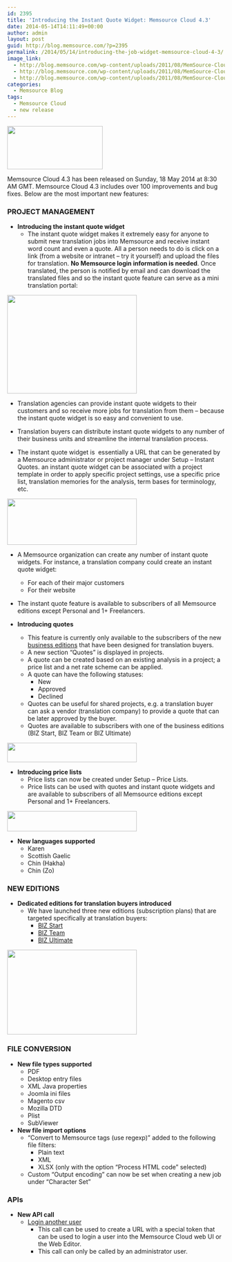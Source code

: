 ```yaml
---
id: 2395
title: 'Introducing the Instant Quote Widget: Memsource Cloud 4.3'
date: 2014-05-14T14:11:49+00:00
author: admin
layout: post
guid: http://blog.memsource.com/?p=2395
permalink: /2014/05/14/introducing-the-job-widget-memsource-cloud-4-3/
image_link:
  - http://blog.memsource.com/wp-content/uploads/2011/08/MemSource-Cloud.png
  - http://blog.memsource.com/wp-content/uploads/2011/08/MemSource-Cloud.png
  - http://blog.memsource.com/wp-content/uploads/2011/08/MemSource-Cloud.png
categories:
  - Memsource Blog
tags:
  - Memsource Cloud
  - new release
---
```

[<img class=" size-full wp-image-2344 alignleft" title="Memsource Cloud" src="/wp-content/uploads/2014/04/cloud-logo-221x100-3.png" alt="" width="221" height="100" />](http://www.memsource.com/)

Memsource Cloud 4.3 has been released on Sunday, 18 May 2014 at 8:30 AM GMT. Memsource Cloud 4.3 includes over 100 improvements and bug fixes. Below are the most important new features:<!--more-->

### PROJECT MANAGEMENT

  * **Introducing the instant quote widget** 
      * The instant quote widget makes it extremely easy for anyone to submit new translation jobs into Memsource and receive instant word count and even a quote. All a person needs to do is click on a link (from a website or intranet &#8211; try it yourself) and upload the files for translation. **No Memsource login information is needed**. Once translated, the person is notified by email and can download the translated files and so the instant quote feature can serve as a mini translation portal:

[<img title="Instant Quote Form" src="/wp-content/uploads/2014/05/Job-Widget-Form-300x228.png" alt="" width="300" height="228" />](/wp-content/uploads/2014/05/Job-Widget-Form.png)

  * Translation agencies can provide instant quote widgets to their customers and so receive more jobs for translation from them &#8211; because the instant quote widget is so easy and convenient to use.
  * Translation buyers can distribute instant quote widgets to any number of their business units and streamline the internal translation process.

  * The instant quote widget is  essentially a URL that can be generated by a Memsource administrator or project manager under Setup &#8211; Instant Quotes. an instant quote widget can be associated with a project template in order to apply specific project settings, use a specific price list, translation memories for the analysis, term bases for terminology, etc.

[<img class="alignnone size-medium wp-image-2419" title="Create Instant Quote Form" src="/wp-content/uploads/2014/05/Create-Job-Widget-300x107.png" alt="" width="300" height="107" />](/wp-content/uploads/2014/05/Create-Job-Widget.png)

  * A Memsource organization can create any number of instant quote widgets. For instance, a translation company could create an instant quote widget: 
      * For each of their major customers
      * For their website
  * The instant quote feature is available to subscribers of all Memsource editions except Personal and 1+ Freelancers.

  * **Introducing quotes** 
      * This feature is currently only available to the subscribers of the new [business editions](http://wiki.memsource.com/wiki/MemSource_Editions#Editions_for_Translation_Buyers) that have been designed for translation buyers.
      * A new section &#8220;Quotes&#8221; is displayed in projects.
      * A quote can be created based on an existing analysis in a project; a price list and a net rate scheme can be applied.
      * A quote can have the following statuses: 
          * New
          * Approved
          * Declined
      * Quotes can be useful for shared projects, e.g. a translation buyer can ask a vendor (translation company) to provide a quote that can be later approved by the buyer.
      * Quotes are available to subscribers with one of the business editions (BIZ Start, BIZ Team or BIZ Ultimate)

[<img class="alignnone size-medium wp-image-2423" title="Quotes" src="/wp-content/uploads/2014/05/Quotes-300x45.png" alt="" width="300" height="45" />](/wp-content/uploads/2014/05/Quotes.png)

  * **Introducing price lists** 
      * Price lists can now be created under Setup &#8211; Price Lists.
      * Price lists can be used with quotes and instant quote widgets and are available to subscribers of all Memsource editions except Personal and 1+ Freelancers.

[<img class="alignnone size-medium wp-image-2424" title="Price lists" src="/wp-content/uploads/2014/05/Price-lists-300x47.png" alt="" width="300" height="47" />](/wp-content/uploads/2014/05/Price-lists.png)

  * **New languages supported** 
      * Karen
      * Scottish Gaelic
      * Chin (Hakha)
      * Chin (Zo)

### NEW EDITIONS

  * **Dedicated editions for translation buyers introduced** 
      * We have launched three new editions (subscription plans) that are targeted specifically at translation buyers: 
          * [BIZ Start](http://wiki.memsource.com/wiki/MemSource_Editions#BIZ_Start_Edition)
          * [BIZ Team](http://wiki.memsource.com/wiki/MemSource_Editions#BIZ_Team_Edition)
          * [BIZ Ultimate](http://wiki.memsource.com/wiki/MemSource_Editions#BIZ_Ultimate_Edition)

[<img class="alignnone size-medium wp-image-2420" title="Memsource Business Editions" src="/wp-content/uploads/2014/05/Business-Editions-300x196.png" alt="" width="300" height="196" />](/wp-content/uploads/2014/05/Business-Editions.png)

### FILE CONVERSION

  * **New file types supported** 
      * PDF
      * Desktop entry files
      * XML Java properties
      * Joomla ini files
      * Magento csv
      * Mozilla DTD
      * Plist
      * SubViewer
  * **New file import options** 
      * &#8220;Convert to Memsource tags (use regexp)&#8221; added to the following file filters: 
          * Plain text
          * XML
          * XLSX (only with the option &#8220;Process HTML code&#8221; selected)
      * Custom &#8220;Output encoding&#8221; can now be set when creating a new job under &#8220;Character Set&#8221;

### APIs

  * **New API call** 
      * [Login another user](http://wiki.memsource.com/wiki/Authentication_API_v3#Login_Another_User) 
          * This call can be used to create a URL with a special token that can be used to login a user into the Memsource Cloud web UI or the Web Editor.
          * This call can only be called by an administrator user.